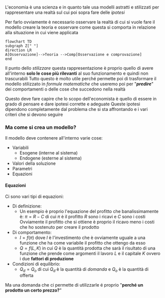 L'economia è una scienza e in quanto tale usa modelli astratti e stilizzati per rappresentare una realtà sul cui poi sopra fare delle *ipotesi*

Per farlo ovviamente è necessario osservare la realtà di cui si vuole fare il modello creare la teoria e osservare come questa si comporta in relazione alla situazione in cui viene applicata

```mermaid
flowchart TD
subgraph Z[" "]
direction LR
A[Osservazione]-->Teoria -->Comp[Osservazione e comprovazione]
end
``` 

Il punto dello *stilizzare* questa rappresentazione è proprio quello di avere all'interno **solo le cose più rilevanti** al suo funzionamento e quindi non trascurabili
Tutto questo è molto utile perché permette poi di trasformare il modello stilizzato in *formule matematiche* che useremo poi per "***predire***" dei comportamenti o delle cose che succedono nella realtà

Questo deve fare capire che lo scopo dell'economista è quello di essere in grado di pensare e dare ipotesi corrette e adeguate
Queste ipotesi dipendono completamente dal problema che si sta affrontando e i vari criteri che si devono seguire

### Ma come si crea un modello?

Il modello deve contenere all'interno varie cose:
- Variabili
	- Esogene (interne al sistema)
	- Endogene (esterne al sistema)
- Valori della soluzione
- Parametri
- Equazioni

#### Equazioni
Ci sono vari tipi di equazioni:
- Di definizione:
  - Un esempio è proprio l'equazione del profitto che banalissimamente  è:
  $\pi=R-C$ di cui $\pi$ è il profitto $R$ sono i ricavi e $C$ sono i costi
  Ovviamente il profitto che si ottiene è proprio il ricavo meno i costi che ho sostenuto per creare il prodotto
- Di comportamento:
  - $I=f(\pi)$ dove $I$ è l'investimento che è ovviamente uguale a una funzione che ha come variabile il profitto che ottengo da esso
  - $Q=f(L,K)$ in cui $Q$  è la quantità prodotta che sarà il risultato di una funzione che prende come argomenti il lavoro $L$ e il capitale $K$ ovvero i due **fattori di produzione**
- Condizioni di equilibrio:
	- $Q_d=Q_o$ di cui $Q_d$ è la quantità di *domanda* e $Q_o$ è la quantità di offerta

Ma una domanda che ci permette di utilizzarle é proprio "**perché un prodotto un certo prezzo?**"
